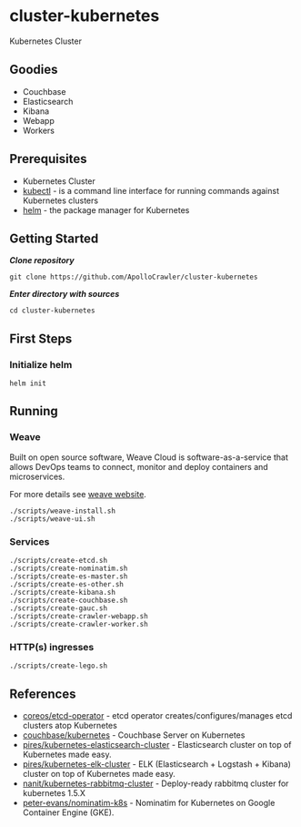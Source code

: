 # cluster-kubernetes

Kubernetes Cluster

## Goodies

- Couchbase
- Elasticsearch
- Kibana
- Webapp
- Workers

## Prerequisites

- Kubernetes Cluster
- [kubectl](https://kubernetes.io/docs/user-guide/kubectl-overview/) - is a command line interface for running commands against Kubernetes clusters
- [helm](https://docs.helm.sh/using_helm/#installing-helm) - the package manager for Kubernetes

## Getting Started

***Clone repository***

```
git clone https://github.com/ApolloCrawler/cluster-kubernetes
```

***Enter directory with sources***

```
cd cluster-kubernetes
```

## First Steps

### Initialize helm

```helm init```

## Running

### Weave

Built on open source software, Weave Cloud is software-as-a-service that allows DevOps teams to connect, 
monitor and deploy containers and microservices.

For more details see [weave website](https://www.weave.works/).

```
./scripts/weave-install.sh
./scripts/weave-ui.sh
```

### Services

```
./scripts/create-etcd.sh
./scripts/create-nominatim.sh
./scripts/create-es-master.sh
./scripts/create-es-other.sh
./scripts/create-kibana.sh
./scripts/create-couchbase.sh
./scripts/create-gauc.sh
./scripts/create-crawler-webapp.sh
./scripts/create-crawler-worker.sh
```

### HTTP(s) ingresses

```
./scripts/create-lego.sh
```

## References

- [coreos/etcd-operator](https://github.com/coreos/etcd-operator) - etcd operator creates/configures/manages etcd clusters atop Kubernetes
- [couchbase/kubernetes](https://github.com/couchbase/kubernetes) - Couchbase Server on Kubernetes
- [pires/kubernetes-elasticsearch-cluster](https://github.com/pires/kubernetes-elasticsearch-cluster) - Elasticsearch cluster on top of Kubernetes made easy.
- [pires/kubernetes-elk-cluster](https://github.com/pires/kubernetes-elk-cluster) - ELK (Elasticsearch + Logstash + Kibana) cluster on top of Kubernetes made easy.
- [nanit/kubernetes-rabbitmq-cluster](https://github.com/nanit/kubernetes-rabbitmq-cluster) - Deploy-ready rabbitmq cluster for kubernetes 1.5.X
- [peter-evans/nominatim-k8s](https://github.com/peter-evans/nominatim-k8s) - Nominatim for Kubernetes on Google Container Engine (GKE). 

